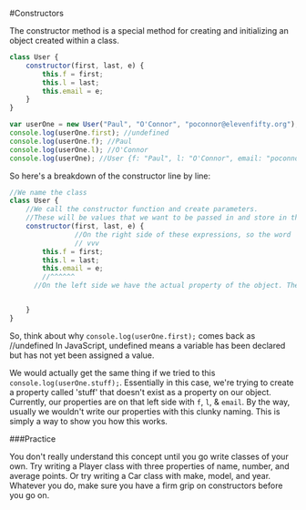 #Constructors

The constructor method is a special method for creating and initializing an object created within a class. 


```js
class User {
    constructor(first, last, e) {
        this.f = first;
        this.l = last;
        this.email = e;
    }
}

var userOne = new User("Paul", "O'Connor", "poconnor@elevenfifty.org");
console.log(userOne.first); //undefined
console.log(userOne.f); //Paul
console.log(userOne.l); //O'Connor
console.log(userOne); //User {f: "Paul", l: "O'Connor", email: "poconnor@elevenfifty.org"}

```

So here's a breakdown of the constructor line by line:

```js
//We name the class
class User {
    //We call the constructor function and create parameters.
    //These will be values that we want to be passed in and store in the object.
    constructor(first, last, e) {
                //On the right side of these expressions, so the word 'first', 'last', and 'e' below, we have the value that is getting passed in when the object is created.
                // vvv
        this.f = first;
        this.l = last;
        this.email = e;
        //^^^^^^ 
      //On the left side we have the actual property of the object. The left side stores the incoming value as the property for 'this' specific object being created.  


    }
}
```

So, think about why `console.log(userOne.first);` comes back as //undefined
In JavaScript, undefined means a variable has been declared but has not yet been assigned a value. 

We would actually get the same thing if we tried to this `console.log(userOne.stuff);`. Essentially in this case, we're trying to create a property called 'stuff' that doesn't exist as a property on our object. Currently, our properties are on that left side with `f`, `l`, & `email`.  By the way, usually we wouldn't write our properties with this clunky naming. This is simply a way to show you how this works.

###Practice

You don't really understand this concept until you go write classes of your own. Try writing a Player class with three properties of name, number, and average points.  Or try writing a Car class with make, model, and year. Whatever you do, make sure you have a firm grip on constructors before you go on.
